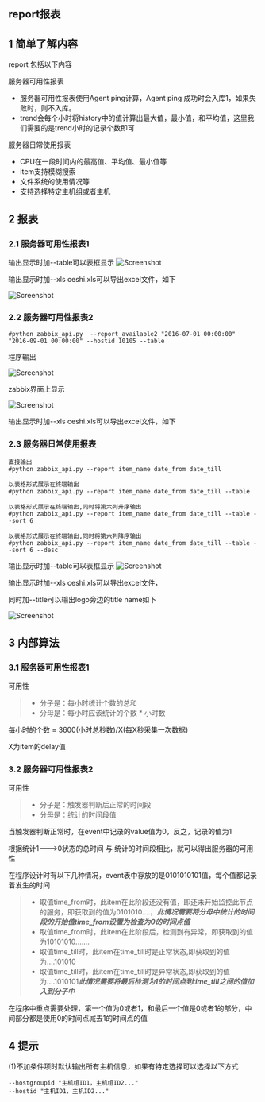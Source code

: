 ## report报表

## 1 简单了解内容

report 包括以下内容

服务器可用性报表
    
+ 服务器可用性报表使用Agent ping计算，Agent ping 成功时会入库1，如果失败时，则不入库。
+ trend会每个小时将history中的值计算出最大值，最小值，和平均值，这里我们需要的是trend小时的记录个数即可

服务器日常使用报表

+ CPU在一段时间内的最高值、平均值、最小值等
+ item支持模糊搜索
+ 文件系统的使用情况等
+ 支持选择特定主机组或者主机

## 2 报表

### 2.1 服务器可用性报表1

输出显示时加--table可以表框显示
![Screenshot](https://github.com/BillWang139967/zabbix_manager/raw/master/images/report_available_table.jpg)

输出显示时加--xls ceshi.xls可以导出excel文件，如下

![Screenshot](https://github.com/BillWang139967/zabbix_manager/raw/master/images/report_available_xls.jpg)

### 2.2 服务器可用性报表2

```
#python zabbix_api.py  --report_available2 "2016-07-01 00:00:00" "2016-09-01 00:00:00" --hostid 10105 --table
```
程序输出

![Screenshot](https://github.com/BillWang139967/zabbix_manager/raw/master/images/report_available_table2.jpg)

zabbix界面上显示

![Screenshot](https://github.com/BillWang139967/zabbix_manager/raw/master/images/report_available_table3.jpg)

输出显示时加--xls ceshi.xls可以导出excel文件，如下

### 2.3 服务器日常使用报表 

```
直接输出
#python zabbix_api.py --report item_name date_from date_till

以表格形式展示在终端输出
#python zabbix_api.py --report item_name date_from date_till --table

以表格形式展示在终端输出,同时将第六列升序输出
#python zabbix_api.py --report item_name date_from date_till --table --sort 6

以表格形式展示在终端输出,同时将第六列降序输出
#python zabbix_api.py --report item_name date_from date_till --table --sort 6 --desc
```

输出显示时加--table可以表框显示
![Screenshot](https://github.com/BillWang139967/zabbix_manager/raw/master/images/report_table.jpg)

输出显示时加--xls ceshi.xls可以导出excel文件，

同时加--title可以输出logo旁边的title name如下

![Screenshot](https://github.com/BillWang139967/zabbix_manager/raw/master/images/report_xls.jpg)

## 3 内部算法

### 3.1 服务器可用性报表1

可用性

> * 分子是：每小时统计个数的总和
> * 分母是：每小时应该统计的个数 * 小时数

每小时的个数 = 3600(小时总秒数)/X(每X秒采集一次数据)

X为item的delay值

### 3.2 服务器可用性报表2

可用性

> * 分子是：触发器判断后正常的时间段
> * 分母是：统计的时间段值

当触发器判断正常时，在event中记录的value值为0，反之，记录的值为1

根据统计1———>0状态的总时间  与  统计的时间段相比，就可以得出服务器的可用性

在程序设计时有以下几种情况，event表中存放的是0101010101值，每个值都记录着发生的时间
 
> * 取值time_from时，此item在此阶段还没有值，即还未开始监控此节点的服务，即获取到的值为0101010....，***此情况需要将分母中统计的时间段的开始值time_from设置为检查为0的时间点值***
> * 取值time_from时，此item在此阶段后，检测到有异常，即获取到的值为10101010.......
> * 取值time_till时，此item在time_till时是正常状态,即获取到的值为....101010
> * 取值time_till时，此item在time_till时是异常状态,即获取到的值为....1010101***此情况需要将最后检测为1的时间点到time_till之间的值加入到分子中***

在程序中重点需要处理，第一个值为0或者1，和最后一个值是0或者1的部分，中间部分都是使用0的时间点减去1的时间点的值

## 4 提示

(1)不加条件项时默认输出所有主机信息，如果有特定选择可以选择以下方式

```
--hostgroupid "主机组ID1，主机组ID2..."
--hostid "主机ID1，主机ID2..."
```
